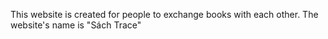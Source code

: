 This website is created for people to exchange books with each other. The website's name is "Sách Trace"